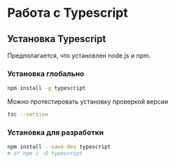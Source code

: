 # Работа с Typescript

## Установка Typescript

Предполагается, что установлен node.js и npm.

### Установка глобально

```bash
npm install -g typescript
```

Можно протестировать установку проверкой версии

```bash
tsc --version
```

### Установка для разработки

```bash
npm install --save-dev typescript
# or npm i -D typescript
```
